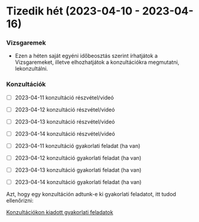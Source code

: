 # Tizedik hét (2023-04-10 - 2023-04-16)

### Vizsgaremek

* Ezen a héten saját egyéni időbeosztás szerint írhatjátok a Vizsgaremeket, illetve elhozhatjátok 
  a konzultációkra megmutatni, lekonzultálni.

### Konzultációk

* [ ] 2023-04-11 konzultáció részvétel/videó
* [ ] 2023-04-12 konzultáció részvétel/videó
* [ ] 2023-04-13 konzultáció részvétel/videó
* [ ] 2023-04-14 konzultáció részvétel/videó

* [ ] 2023-04-11 konzultáció gyakorlati feladat (ha van)
* [ ] 2023-04-12 konzultáció gyakorlati feladat (ha van)
* [ ] 2023-04-13 konzultáció gyakorlati feladat (ha van)
* [ ] 2023-04-14 konzultáció gyakorlati feladat (ha van)

Azt, hogy egy konzultáción adtunk-e ki gyakorlati feladatot, itt tudod ellenőrizni:

[Konzultációkon kiadott gyakorlati feladatok](https://github.com/Strukturavaltas3-Halado-Java/java-strukturavalto3-halado/blob/main/labs.md)

